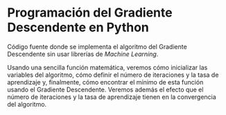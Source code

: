 # Programación del Gradiente Descendente en Python

Código fuente donde se implementa el algoritmo del Gradiente Descendente sin usar librerías de *Machine Learning*.

Usando una sencilla función matemática, veremos cómo inicializar las variables del algoritmo, cómo definir el número de iteraciones y la tasa de aprendizaje y, finalmente, cómo encontrar el mínimo de esta función usando el Gradiente Descendente. Veremos además el efecto que el número de iteraciones y la tasa de aprendizaje tienen en la convergencia del algoritmo.
